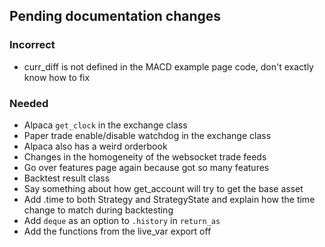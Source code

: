 ## Pending documentation changes

### Incorrect
- curr_diff is not defined in the MACD example page code, don't exactly know how to fix

### Needed
- Alpaca `get_clock` in the exchange class
- Paper trade enable/disable watchdog in the exchange class
- Alpaca also has a weird orderbook
- Changes in the homogeneity of the websocket trade feeds
- Go over features page again because got so many features
- Backtest result class
- Say something about how get_account will try to get the base asset
- Add .time to both Strategy and StrategyState and explain how the time change to match during backtesting
- Add `deque` as an option to `.history` in `return_as`
- Add the functions from the live_var export off

